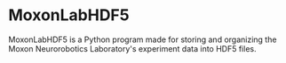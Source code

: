 # MoxonLabHDF5
MoxonLabHDF5 is a Python program made for storing and organizing the Moxon Neurorobotics Laboratory's experiment data into HDF5 files.
